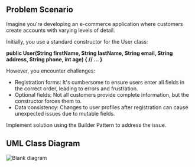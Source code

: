 ## Problem Scenario

Imagine you're developing an e-commerce application where customers create accounts with varying levels of detail.

Initially, you use a standard constructor for the User class:

**public User(String firstName, String lastName, String email,
           String address, String phone, int age) {
     // ...
}**

However, you encounter challenges:

* Registration forms: It's cumbersome to ensure users enter all fields in the correct order, leading to errors and frustration.
* Optional fields: Not all customers provide complete information, but the constructor forces them to.
* Data consistency: Changes to user profiles after registration can cause unexpected issues due to mutable fields.
  
Implement solution using the Builder Pattern to address the issue.

## UML Class Diagram
![Blank diagram](https://github.com/rnnthnysy/builderPattern/assets/142371703/1c9a978f-5424-468b-984c-3bf3d63d593d)
